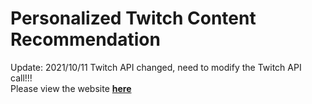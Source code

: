 # Personalized Twitch Content Recommendation
Update: 2021/10/11 Twitch API changed, need to modify the Twitch API call!!!\
Please view the website **[here](http://18.117.148.90/)**
